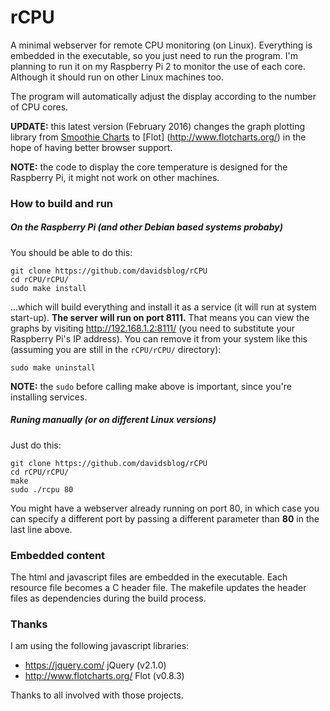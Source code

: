 # rCPU
A minimal webserver for remote CPU monitoring (on Linux).  Everything is embedded in the executable, so you just need to run the program.  I'm planning to run it on my Raspberry Pi 2 to monitor the use of each core.  Although it should run on other Linux machines too.

The program will automatically adjust the display according to the number of CPU cores.

**UPDATE:** this latest version (February 2016) changes the graph plotting library from 
[Smoothie Charts](https://github.com/joewalnes/smoothie/) to [Flot]
(http://www.flotcharts.org/) in the hope of having better browser support.

**NOTE:** the code to display the core temperature is designed for the Raspberry Pi, it might not work on other machines.

### How to build and run

##### On the Raspberry Pi (and other Debian based systems probaby)
You should be able to do this:
```
git clone https://github.com/davidsblog/rCPU
cd rCPU/rCPU/
sudo make install
```
...which will build everything and install it as a service (it will run at system start-up).  **The server will run on port 8111.** That means you can view the graphs by visiting http://192.168.1.2:8111/ (you need to substitute your Raspberry Pi's IP address). You can remove it from your system like this (assuming you are still in the `rCPU/rCPU/` directory):
```
sudo make uninstall
```

**NOTE:** the `sudo` before calling make above is important, since you're installing services.

##### Runing manually (or on different Linux versions)
Just do this:

```
git clone https://github.com/davidsblog/rCPU
cd rCPU/rCPU/
make
sudo ./rcpu 80
```

You might have a webserver already running on port 80, in which case you can specify a different port by passing a different parameter than **80** in the last line above.

### Embedded content
The html and javascript files are embedded in the executable.  Each resource file becomes a C header file.  The makefile updates the header files as dependencies during the build process.

### Thanks

I am using the following javascript libraries:
- https://jquery.com/ jQuery (v2.1.0)
- http://www.flotcharts.org/ Flot (v0.8.3) 

Thanks to all involved with those projects.

